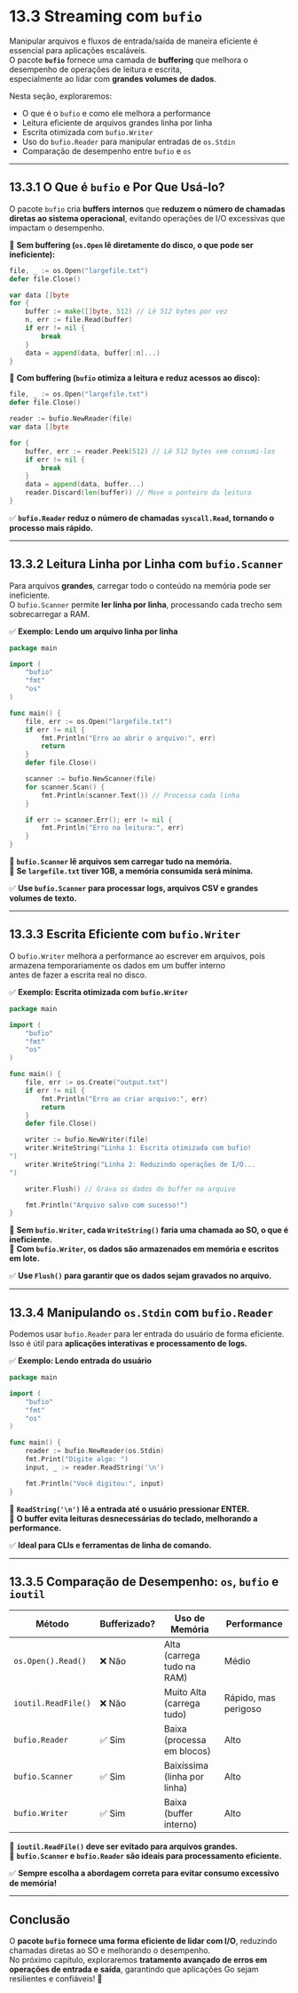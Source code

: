 # **13.3 Streaming com `bufio`**

Manipular arquivos e fluxos de entrada/saída de maneira eficiente é essencial para aplicações escaláveis.  
O pacote **`bufio`** fornece uma camada de **buffering** que melhora o desempenho de operações de leitura e escrita,  
especialmente ao lidar com **grandes volumes de dados**.

Nesta seção, exploraremos:

- O que é o `bufio` e como ele melhora a performance
- Leitura eficiente de arquivos grandes linha por linha
- Escrita otimizada com `bufio.Writer`
- Uso do `bufio.Reader` para manipular entradas de `os.Stdin`
- Comparação de desempenho entre `bufio` e `os`

---

## **13.3.1 O Que é `bufio` e Por Que Usá-lo?**

O pacote `bufio` cria **buffers internos** que **reduzem o número de chamadas diretas ao sistema operacional**,
evitando operações de I/O excessivas que impactam o desempenho.

📌 **Sem buffering (`os.Open` lê diretamente do disco, o que pode ser ineficiente):**

```go
file, _ := os.Open("largefile.txt")
defer file.Close()

var data []byte
for {
    buffer := make([]byte, 512) // Lê 512 bytes por vez
    n, err := file.Read(buffer)
    if err != nil {
        break
    }
    data = append(data, buffer[:n]...)
}
```

📌 **Com buffering (`bufio` otimiza a leitura e reduz acessos ao disco):**

```go
file, _ := os.Open("largefile.txt")
defer file.Close()

reader := bufio.NewReader(file)
var data []byte

for {
    buffer, err := reader.Peek(512) // Lê 512 bytes sem consumi-los
    if err != nil {
        break
    }
    data = append(data, buffer...)
    reader.Discard(len(buffer)) // Move o ponteiro da leitura
}
```

✅ **`bufio.Reader` reduz o número de chamadas `syscall.Read`, tornando o processo mais rápido.**  

---

## **13.3.2 Leitura Linha por Linha com `bufio.Scanner`**

Para arquivos **grandes**, carregar todo o conteúdo na memória pode ser ineficiente.  
O `bufio.Scanner` permite **ler linha por linha**, processando cada trecho sem sobrecarregar a RAM.

✅ **Exemplo: Lendo um arquivo linha por linha**

```go
package main

import (
    "bufio"
    "fmt"
    "os"
)

func main() {
    file, err := os.Open("largefile.txt")
    if err != nil {
        fmt.Println("Erro ao abrir o arquivo:", err)
        return
    }
    defer file.Close()

    scanner := bufio.NewScanner(file)
    for scanner.Scan() {
        fmt.Println(scanner.Text()) // Processa cada linha
    }

    if err := scanner.Err(); err != nil {
        fmt.Println("Erro na leitura:", err)
    }
}
```

📌 **`bufio.Scanner` lê arquivos sem carregar tudo na memória.**  
📌 **Se `largefile.txt` tiver 1GB, a memória consumida será mínima.**  

✅ **Use `bufio.Scanner` para processar logs, arquivos CSV e grandes volumes de texto.**  

---

## **13.3.3 Escrita Eficiente com `bufio.Writer`**

O `bufio.Writer` melhora a performance ao escrever em arquivos, pois armazena temporariamente os dados em um buffer interno  
antes de fazer a escrita real no disco.

✅ **Exemplo: Escrita otimizada com `bufio.Writer`**

```go
package main

import (
    "bufio"
    "fmt"
    "os"
)

func main() {
    file, err := os.Create("output.txt")
    if err != nil {
        fmt.Println("Erro ao criar arquivo:", err)
        return
    }
    defer file.Close()

    writer := bufio.NewWriter(file)
    writer.WriteString("Linha 1: Escrita otimizada com bufio!
")
    writer.WriteString("Linha 2: Reduzindo operações de I/O...
")

    writer.Flush() // Grava os dados do buffer no arquivo

    fmt.Println("Arquivo salvo com sucesso!")
}
```

📌 **Sem `bufio.Writer`, cada `WriteString()` faria uma chamada ao SO, o que é ineficiente.**  
📌 **Com `bufio.Writer`, os dados são armazenados em memória e escritos em lote.**  

✅ **Use `Flush()` para garantir que os dados sejam gravados no arquivo.**  

---

## **13.3.4 Manipulando `os.Stdin` com `bufio.Reader`**

Podemos usar `bufio.Reader` para ler entrada do usuário de forma eficiente.  
Isso é útil para **aplicações interativas e processamento de logs.**

✅ **Exemplo: Lendo entrada do usuário**

```go
package main

import (
    "bufio"
    "fmt"
    "os"
)

func main() {
    reader := bufio.NewReader(os.Stdin)
    fmt.Print("Digite algo: ")
    input, _ := reader.ReadString('\n')

    fmt.Println("Você digitou:", input)
}
```

📌 **`ReadString('\n')` lê a entrada até o usuário pressionar ENTER.**  
📌 **O buffer evita leituras desnecessárias do teclado, melhorando a performance.**  

✅ **Ideal para CLIs e ferramentas de linha de comando.**  

---

## **13.3.5 Comparação de Desempenho: `os`, `bufio` e `ioutil`**

| Método | Bufferizado? | Uso de Memória | Performance |
|--------|-------------|---------------|-------------|
| `os.Open().Read()` | ❌ Não | Alta (carrega tudo na RAM) | Médio |
| `ioutil.ReadFile()` | ❌ Não | Muito Alta (carrega tudo) | Rápido, mas perigoso |
| `bufio.Reader` | ✅ Sim | Baixa (processa em blocos) | Alto |
| `bufio.Scanner` | ✅ Sim | Baixíssima (linha por linha) | Alto |
| `bufio.Writer` | ✅ Sim | Baixa (buffer interno) | Alto |

📌 **`ioutil.ReadFile()` deve ser evitado para arquivos grandes.**  
📌 **`bufio.Scanner` e `bufio.Reader` são ideais para processamento eficiente.**  

✅ **Sempre escolha a abordagem correta para evitar consumo excessivo de memória!**  

---

## **Conclusão**

O **pacote `bufio` fornece uma forma eficiente de lidar com I/O**, reduzindo chamadas diretas ao SO e melhorando o desempenho.  
No próximo capítulo, exploraremos **tratamento avançado de erros em operações de entrada e saída**, garantindo que aplicações Go sejam resilientes e confiáveis! 🚀
